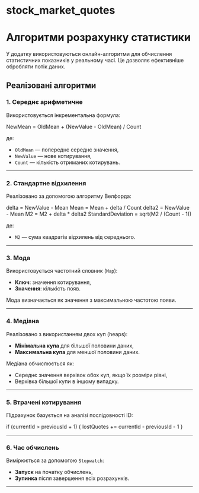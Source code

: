 # stock_market_quotes

# Алгоритми розрахунку статистики

У додатку використовуються онлайн-алгоритми для обчислення статистичних показників
у реальному часі. Це дозволяє ефективніше обробляти потік даних.

## Реалізовані алгоритми

### 1. Середнє арифметичне

Використовується інкрементальна формула:

NewMean = OldMean + (NewValue - OldMean) / Count

де:

- `OldMean` — попереднє середнє значення,
- `NewValue` — нове котирування,
- `Count` — кількість отриманих котирувань.

---

### 2. Стандартне відхилення

Реалізовано за допомогою алгоритму Велфорда:

delta = NewValue - Mean
Mean = Mean + delta / Count
delta2 = NewValue - Mean
M2 = M2 + delta * delta2
StandardDeviation = sqrt(M2 / (Count - 1))

де:

- `M2` — сума квадратів відхилень від середнього.

---

### 3. Мода

Використовується частотний словник (`Map`):

- **Ключ**: значення котирування,
- **Значення**: кількість появ.

Мода визначається як значення з максимальною частотою появи.

---

### 4. Медіана

Реалізовано з використанням двох куп (heaps):

- **Мінімальна купа** для більшої половини даних,
- **Максимальна купа** для меншої половини даних.

Медіана обчислюється як:

- Середнє значення верхівок обох куп, якщо їх розміри рівні,
- Верхівка більшої купи в іншому випадку.

---

### 5. Втрачені котирування

Підрахунок базується на аналізі послідовності ID:

if (currentId > previousId + 1) {
lostQuotes += currentId - previousId - 1
}

---

### 6. Час обчислень

Вимірюється за допомогою `Stopwatch`:

- **Запуск** на початку обчислень,
- **Зупинка** після завершення всіх розрахунків.

---
